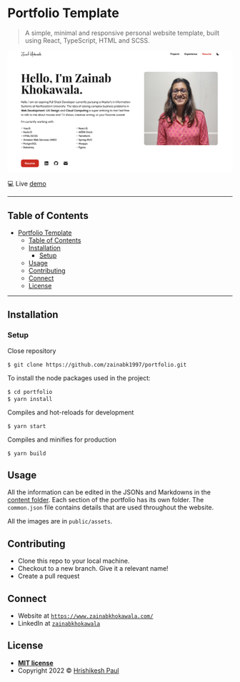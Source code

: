 # Portfolio Template 
> A simple, minimal and responsive personal website template, built using React, TypeScript, HTML and SCSS.

![Portfolio Template Banner](public/assets/readme/zainabportfolio.png)

💻  Live [demo](https://www.zainabkhokawala.com/)

---

## Table of Contents

- [Portfolio Template](#portfolio-template)
  - [Table of Contents](#table-of-contents)
  - [Installation](#installation)
    - [Setup](#setup)
  - [Usage](#usage)
  - [Contributing](#contributing)
  - [Connect](#connect)
  - [License](#license)

---

## Installation

### Setup 

Close repository

```shell
$ git clone https://github.com/zainabk1997/portfolio.git
```

To install the node packages used in the project:

```shell
$ cd portfolio
$ yarn install
```

Compiles and hot-reloads for development

```shell
$ yarn start
```

Compiles and minifies for production
```shell
$ yarn build
```

## Usage

All the information can be edited in the JSONs and Markdowns in the [content folder](https://github.com/zainabk1997/portfolio/tree/main/src/content). Each section of the portfolio has its own folder. The `common.json` file contains details that are used throughout the website. 

All the images are in `public/assets`.

## Contributing 

- Clone this repo to your local machine.
- Checkout to a new branch. Give it a relevant name!
- Create a pull request

## Connect

- Website at <a href="https://www.zainabkhokawala.com/" target="_blank">`https://www.zainabkhokawala.com/`</a>
- LinkedIn at <a href="https://www.linkedin.com/in/zainabkhokawala/" target="_blank">`zainabkhokawala`</a>

## License

- **[MIT license](http://opensource.org/licenses/mit-license.php)**
- Copyright 2022 © <a href="https://hrishikeshpaul.github.io/" target="_blank">Hrishikesh Paul</a>